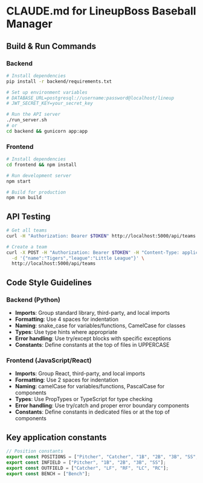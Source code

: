 # CLAUDE.md for LineupBoss Baseball Manager

## Build & Run Commands

### Backend
```bash
# Install dependencies
pip install -r backend/requirements.txt

# Set up environment variables
# DATABASE_URL=postgresql://username:password@localhost/lineup
# JWT_SECRET_KEY=your_secret_key

# Run the API server
./run_server.sh
# or
cd backend && gunicorn app:app
```

### Frontend
```bash
# Install dependencies
cd frontend && npm install

# Run development server
npm start

# Build for production
npm run build
```

## API Testing
```bash
# Get all teams
curl -H "Authorization: Bearer $TOKEN" http://localhost:5000/api/teams

# Create a team
curl -X POST -H "Authorization: Bearer $TOKEN" -H "Content-Type: application/json" \
  -d '{"name":"Tigers","league":"Little League"}' \
  http://localhost:5000/api/teams
```

## Code Style Guidelines

### Backend (Python)
- **Imports**: Group standard library, third-party, and local imports
- **Formatting**: Use 4 spaces for indentation
- **Naming**: snake_case for variables/functions, CamelCase for classes
- **Types**: Use type hints where appropriate
- **Error handling**: Use try/except blocks with specific exceptions
- **Constants**: Define constants at the top of files in UPPERCASE

### Frontend (JavaScript/React)
- **Imports**: Group React, third-party, and local imports
- **Formatting**: Use 2 spaces for indentation
- **Naming**: camelCase for variables/functions, PascalCase for components
- **Types**: Use PropTypes or TypeScript for type checking
- **Error handling**: Use try/catch and proper error boundary components
- **Constants**: Define constants in dedicated files or at the top of components

## Key application constants
```javascript
// Position constants
export const POSITIONS = ["Pitcher", "Catcher", "1B", "2B", "3B", "SS", "LF", "RF", "LC", "RC", "Bench"];
export const INFIELD = ["Pitcher", "1B", "2B", "3B", "SS"];
export const OUTFIELD = ["Catcher", "LF", "RF", "LC", "RC"];
export const BENCH = ["Bench"];
```